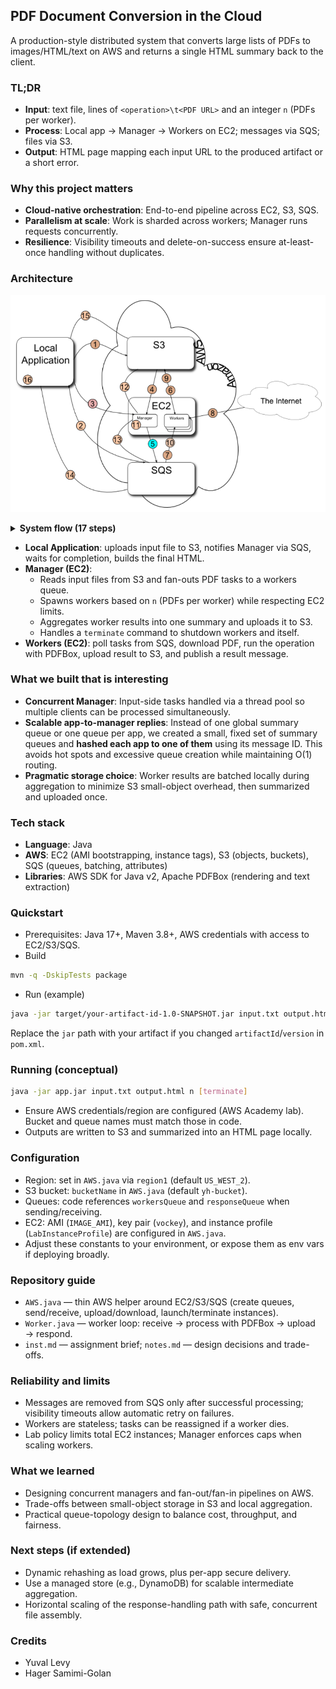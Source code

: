## PDF Document Conversion in the Cloud

A production-style distributed system that converts large lists of PDFs to images/HTML/text on AWS and returns a single HTML summary back to the client.

### TL;DR
- **Input**: text file, lines of `<operation>\t<PDF URL>` and an integer `n` (PDFs per worker).
- **Process**: Local app → Manager → Workers on EC2; messages via SQS; files via S3.
- **Output**: HTML page mapping each input URL to the produced artifact or a short error.

### Why this project matters
- **Cloud-native orchestration**: End-to-end pipeline across EC2, S3, SQS.
- **Parallelism at scale**: Work is sharded across workers; Manager runs requests concurrently.
- **Resilience**: Visibility timeouts and delete-on-success ensure at-least-once handling without duplicates.

### Architecture

![System Architecture](System%20Overview.png)

<details>
<summary><strong>System flow (17 steps)</strong></summary>

1. Local Application uploads the file with the list of PDF files and operations to S3.
2. Local Application sends a message (queue) stating the location of the input file on S3.
3. Local Application does one of the two:
   - Starts the manager.
   - Checks if a manager is active and if not, starts it.
4. Manager downloads list of PDF files together with the operations.
5. Manager creates an SQS message for each URL and operation from the input list.
6. Manager bootstraps nodes to process messages.
7. Worker gets a message from an SQS queue.
8. Worker downloads the PDF file indicated in the message.
9. Worker performs the requested operation on the PDF file, and uploads the resulting output to S3.
10. Worker puts a message in an SQS queue indicating the original URL of the PDF file and the S3 URL of the output file, together with the operation that produced it.
11. Manager reads all Workers' messages from SQS and creates one summary file, once all URLs in the input file have been processed.
12. Manager uploads the summary file to S3.
13. Manager posts an SQS message about the summary file.
14. Local Application reads SQS message.
15. Local Application downloads the summary file from S3.
16. Local Application creates html output file.
17. Local application send a terminate message to the manager if it received terminate as one of its arguments.
</details>

- **Local Application**: uploads input file to S3, notifies Manager via SQS, waits for completion, builds the final HTML.
- **Manager (EC2)**:
  - Reads input files from S3 and fan-outs PDF tasks to a workers queue.
  - Spawns workers based on `n` (PDFs per worker) while respecting EC2 limits.
  - Aggregates worker results into one summary and uploads it to S3.
  - Handles a `terminate` command to shutdown workers and itself.
- **Workers (EC2)**: poll tasks from SQS, download PDF, run the operation with PDFBox, upload result to S3, and publish a result message.

### What we built that is interesting
- **Concurrent Manager**: Input-side tasks handled via a thread pool so multiple clients can be processed simultaneously.
- **Scalable app-to-manager replies**: Instead of one global summary queue or one queue per app, we created a small, fixed set of summary queues and **hashed each app to one of them** using its message ID. This avoids hot spots and excessive queue creation while maintaining O(1) routing.
- **Pragmatic storage choice**: Worker results are batched locally during aggregation to minimize S3 small-object overhead, then summarized and uploaded once.

### Tech stack
- **Language**: Java
- **AWS**: EC2 (AMI bootstrapping, instance tags), S3 (objects, buckets), SQS (queues, batching, attributes)
- **Libraries**: AWS SDK for Java v2, Apache PDFBox (rendering and text extraction)

### Quickstart
- Prerequisites: Java 17+, Maven 3.8+, AWS credentials with access to EC2/S3/SQS.
- Build
```bash
mvn -q -DskipTests package
```
- Run (example)
```bash
java -jar target/your-artifact-id-1.0-SNAPSHOT.jar input.txt output.html 5
```
Replace the `jar` path with your artifact if you changed `artifactId`/`version` in `pom.xml`.

### Running (conceptual)
```bash
java -jar app.jar input.txt output.html n [terminate]
```
- Ensure AWS credentials/region are configured (AWS Academy lab). Bucket and queue names must match those in code.
- Outputs are written to S3 and summarized into an HTML page locally.

### Configuration
- Region: set in `AWS.java` via `region1` (default `US_WEST_2`).
- S3 bucket: `bucketName` in `AWS.java` (default `yh-bucket`).
- Queues: code references `workersQueue` and `responseQueue` when sending/receiving.
- EC2: AMI (`IMAGE_AMI`), key pair (`vockey`), and instance profile (`LabInstanceProfile`) are configured in `AWS.java`.
- Adjust these constants to your environment, or expose them as env vars if deploying broadly.

### Repository guide
- `AWS.java` — thin AWS helper around EC2/S3/SQS (create queues, send/receive, upload/download, launch/terminate instances).
- `Worker.java` — worker loop: receive → process with PDFBox → upload → respond.
- `inst.md` — assignment brief; `notes.md` — design decisions and trade-offs.

### Reliability and limits
- Messages are removed from SQS only after successful processing; visibility timeouts allow automatic retry on failures.
- Workers are stateless; tasks can be reassigned if a worker dies.
- Lab policy limits total EC2 instances; Manager enforces caps when scaling workers.

### What we learned
- Designing concurrent managers and fan-out/fan-in pipelines on AWS.
- Trade-offs between small-object storage in S3 and local aggregation.
- Practical queue-topology design to balance cost, throughput, and fairness.

### Next steps (if extended)
- Dynamic rehashing as load grows, plus per-app secure delivery.
- Use a managed store (e.g., DynamoDB) for scalable intermediate aggregation.
- Horizontal scaling of the response-handling path with safe, concurrent file assembly.

### Credits
- Yuval Levy
- Hager Samimi-Golan
